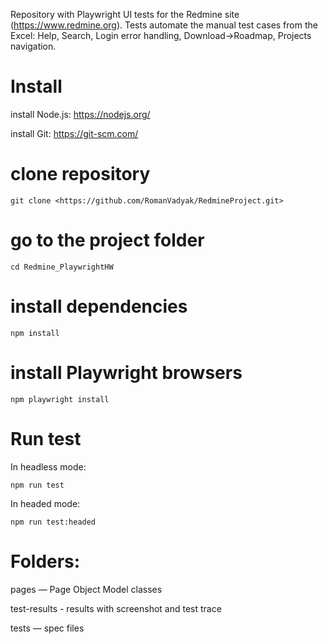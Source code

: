 Repository with Playwright UI tests for the Redmine site (https://www.redmine.org). Tests automate the manual test cases from the Excel: Help, Search, Login error handling, Download→Roadmap, Projects navigation.

# Install

install Node.js: https://nodejs.org/

install Git: https://git-scm.com/

# clone repository

```
git clone <https://github.com/RomanVadyak/RedmineProject.git>
```

# go to the project folder

```
cd Redmine_PlaywrightHW
```

# install dependencies

```
npm install
```

# install Playwright browsers

```
npm playwright install
```

# Run test

In headless mode:

```
npm run test
```

In headed mode:

```
npm run test:headed
```

# Folders:

pages — Page Object Model classes

test-results - results with screenshot and test trace

tests — spec files
